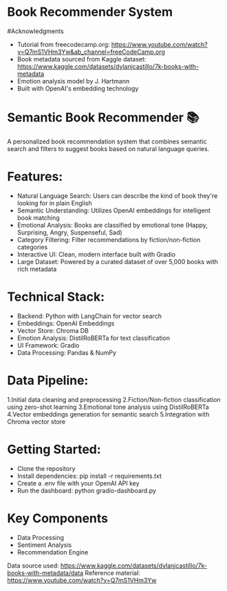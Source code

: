 # Book Recommender System


#Acknowledgments
- Tutorial from freecodecamp.org: https://www.youtube.com/watch?v=Q7mS1VHm3Yw&ab_channel=freeCodeCamp.org
- Book metadata sourced from Kaggle dataset: https://www.kaggle.com/datasets/dylanjcastillo/7k-books-with-metadata
- Emotion analysis model by J. Hartmann
- Built with OpenAI's embedding technology


# Semantic Book Recommender 📚
A personalized book recommendation system that combines semantic search and filters to suggest books based on natural language queries.

# Features:
- Natural Language Search: Users can describe the kind of book they're looking for in plain English
- Semantic Understanding: Utilizes OpenAI embeddings for intelligent book matching
- Emotional Analysis: Books are classified by emotional tone (Happy, Surprising, Angry, Suspenseful, Sad)
- Category Filtering: Filter recommendations by fiction/non-fiction categories
- Interactive UI: Clean, modern interface built with Gradio
- Large Dataset: Powered by a curated dataset of over 5,000 books with rich metadata

# Technical Stack:
- Backend: Python with LangChain for vector search
- Embeddings: OpenAI Embeddings
- Vector Store: Chroma DB
- Emotion Analysis: DistilRoBERTa for text classification
- UI Framework: Gradio
- Data Processing: Pandas & NumPy

# Data Pipeline:
1.Initial data cleaning and preprocessing
2.Fiction/Non-fiction classification using zero-shot learning
3.Emotional tone analysis using DistilRoBERTa
4.Vector embeddings generation for semantic search
5.Integration with Chroma vector store


# Getting Started:
- Clone the repository
- Install dependencies: pip install -r requirements.txt
- Create a .env file with your OpenAI API key
- Run the dashboard: python gradio-dashboard.py

# Key Components
- Data Processing
- Sentiment Analysis
- Recommendation Engine


Data source used: https://www.kaggle.com/datasets/dylanjcastillo/7k-books-with-metadata/data
Reference material: https://www.youtube.com/watch?v=Q7mS1VHm3Yw
